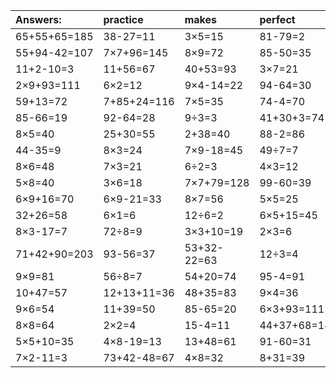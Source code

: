 | Answers: | practice | makes | perfect | ! |
| :--- | :--- | :--- | :--- | :--- |
| 65+55+65=185 | 38-27=11 | 3×5=15 | 81-79=2 | 66-38=28 | 
| 55+94-42=107 | 7×7+96=145 | 8×9=72 | 85-50=35 | 70+7=77 | 
| 11+2-10=3 | 11+56=67 | 40+53=93 | 3×7=21 | 9×2-17=1 | 
| 2×9+93=111 | 6×2=12 | 9×4-14=22 | 94-64=30 | 6×5=30 | 
| 59+13=72 | 7+85+24=116 | 7×5=35 | 74-4=70 | 72÷9=8 | 
| 85-66=19 | 92-64=28 | 9÷3=3 | 41+30+3=74 | 5×2=10 | 
| 8×5=40 | 25+30=55 | 2+38=40 | 88-2=86 | 6×9=54 | 
| 44-35=9 | 8×3=24 | 7×9-18=45 | 49÷7=7 | 14÷2=7 | 
| 8×6=48 | 7×3=21 | 6÷2=3 | 4×3=12 | 69+76+91=236 | 
| 5×8=40 | 3×6=18 | 7×7+79=128 | 99-60=39 | 7×8=56 | 
| 6×9+16=70 | 6×9-21=33 | 8×7=56 | 5×5=25 | 9×9+52=133 | 
| 32+26=58 | 6×1=6 | 12÷6=2 | 6×5+15=45 | 5×3=15 | 
| 8×3-17=7 | 72÷8=9 | 3×3+10=19 | 2×3=6 | 4×4=16 | 
| 71+42+90=203 | 93-56=37 | 53+32-22=63 | 12÷3=4 | 36÷4=9 | 
| 9×9=81 | 56÷8=7 | 54+20=74 | 95-4=91 | 82-34=48 | 
| 10+47=57 | 12+13+11=36 | 48+35=83 | 9×4=36 | 42+19-26=35 | 
| 9×6=54 | 11+39=50 | 85-65=20 | 6×3+93=111 | 6×4=24 | 
| 8×8=64 | 2×2=4 | 15-4=11 | 44+37+68=149 | 4×5=20 | 
| 5×5+10=35 | 4×8-19=13 | 13+48=61 | 91-60=31 | 2×8=16 | 
| 7×2-11=3 | 73+42-48=67 | 4×8=32 | 8+31=39 | 2×6=12 | 
